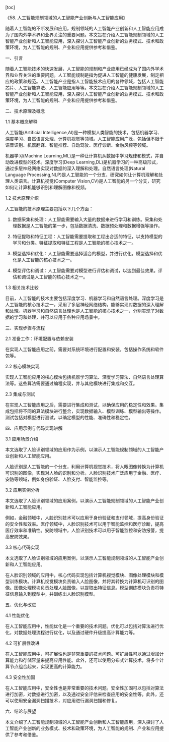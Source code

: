 
[toc]                    
                
                
《58. 人工智能规制领域的人工智能产业创新与人工智能应用》

随着人工智能的不断发展和应用，规制领域的人工智能产业创新和人工智能应用成为了国内外学术界和业界关注的重要问题。本文旨在介绍人工智能规制领域的人工智能产业创新和人工智能应用，深入探讨人工智能产业创新的业务模式、技术和政策环境，为人工智能的规制、产业和应用提供参考和借鉴。

一、引言

随着人工智能技术的快速发展，人工智能的规制和产业应用已经成为了国内外学术界和业界关注的重要问题。人工智能规制是指为促进人工智能的健康发展，制定相应的政策和规范。人工智能产业是指人工智能技术应用的各种领域，包括人工智能芯片、人工智能算法、人工智能应用等等。本文旨在介绍人工智能规制领域的人工智能产业创新和人工智能应用，深入探讨人工智能产业创新的业务模式、技术和政策环境，为人工智能的规制、产业和应用提供参考和借鉴。

二、技术原理及概念

1.1 基本概念解释

人工智能(Artificial Intelligence,AI)是一种模拟人类智能的技术，包括机器学习、深度学习、自然语言处理、计算机视觉等领域。人工智能应用广泛，包括但不限于语音识别、机器翻译、智能推荐、自动驾驶、医疗诊断、金融风控等领域。

机器学习(Machine Learning,ML)是一种让计算机从数据中学习规律和模式，并自动改进模型的技术。深度学习(Deep Learning,DL)是机器学习的一种高级形式，通过多层神经网络实现对数据的深入理解和处理。自然语言处理(Natural Language Processing,NLP)是人工智能的一个分支，研究如何让计算机理解和处理人类语言。计算机视觉(Computer Vision,CV)是人工智能的另一个分支，研究如何让计算机能够识别和理解图像和视频。

1.2 技术原理介绍

人工智能的技术原理主要包括以下几个方面：

1. 数据采集和处理：人工智能需要输入大量的数据来进行学习和训练。采集和处理数据是人工智能的第一步，包括数据清洗、数据预处理和数据增强等操作。

2. 特征提取和特征工程：人工智能需要提取和工程出合适的特征，以支持模型的学习和分类。特征提取和特征工程是人工智能的核心技术之一。

3. 模型选择和优化：人工智能需要选择适合的模型，并进行优化。模型选择和优化是人工智能的核心技术之一。

4. 模型评估和调试：人工智能需要对模型进行评估和调试，以达到最佳效果。评估和调试是人工智能的核心技术之一。

1.3 相关技术比较

目前，人工智能的技术主要包括深度学习、机器学习和自然语言处理。深度学习是人工智能的核心技术之一，采用了多层神经网络结构，能够实现对数据的深入理解和处理。机器学习和自然语言处理也是人工智能的核心技术之一，分别实现了对数据的学习和处理，并可以应用于各种应用场景中。

三、实现步骤与流程

2.1 准备工作：环境配置与依赖安装

在实现人工智能应用之前，需要对系统环境进行配置和安装，包括操作系统和软件包等。

2.2 核心模块实现

实现人工智能应用的核心模块包括机器学习算法、深度学习算法、自然语言处理算法等。这些算法需要通过编程实现，并与其他模块进行集成和交互。

2.3 集成与测试

在实现人工智能应用之后，需要进行集成和测试，以确保应用的稳定性和效果。集成包括将不同的算法模块进行整合，实现数据输入、模型训练、模型输出等操作。测试包括对模型进行测试，以确定模型的性能、准确性和稳定性。

四、应用示例与代码实现讲解

3.1 应用场景介绍

本文选取了人脸识别领域的应用作为示例，以演示人工智能规制领域的人工智能产业创新和人工智能应用。

人脸识别是人工智能的一个分支，利用计算机视觉技术，将人眼图像转换为计算机可识别的图像，实现对人脸的识别和分析。人脸识别技术广泛应用于金融、医疗、安防等领域，例如身份验证、人脸支付、智能监控等。

3.2 应用实例分析

本文选取了人脸识别领域的应用案例，以演示人工智能规制领域的人工智能产业创新和人工智能应用。

例如，金融领域中，人脸识别技术可以应用于身份验证和支付领域，提高身份验证的安全性和效率。医疗领域中，人脸识别技术可以用于智能监控和医疗诊断，提高医疗效率和准确性。安防领域中，人脸识别技术可以用于智能监控和安防报警，提高安防效果。

3.3 核心代码实现

本文选取了人脸识别领域的应用案例，以演示人工智能规制领域的人工智能产业创新和人工智能应用。

在人脸识别领域的应用中，核心代码实现包括计算机视觉模块、图像处理模块和模型训练模块。计算机视觉模块负责输入人脸图像，并将其转换为计算机可识别的图像。图像处理模块负责处理人脸图像，以提取出特征信息。模型训练模块负责将特征信息输入到模型中，并训练出人脸识别模型。

五、优化与改进

4.1 性能优化

在人工智能应用中，性能优化是一个重要的技术问题。优化可以包括对算法进行优化，对数据处理流程进行优化，以及通过硬件升级提高计算能力等。

4.2 可扩展性改进

在人工智能应用中，可扩展性也是非常重要的技术问题。可扩展性可以通过增加计算能力和存储容量来提高应用性能。此外，还可以使用分布式计算技术，将多个计算节点组合起来，实现更高的计算能力。

4.3 安全性加固

在人工智能应用中，安全性也是非常重要的技术问题。安全性加固可以包括对算法进行加密，对数据进行加密，以及通过安全评估来检查应用的安全性等。此外，还可以使用安全漏洞扫描技术，对应用进行漏洞扫描和修复。

六、结论与展望

本文介绍了人工智能规制领域的人工智能产业创新和人工智能应用，深入探讨了人工智能产业创新的业务模式、技术和政策环境，为人工智能的规制、产业和应用提供了参考和借鉴。

